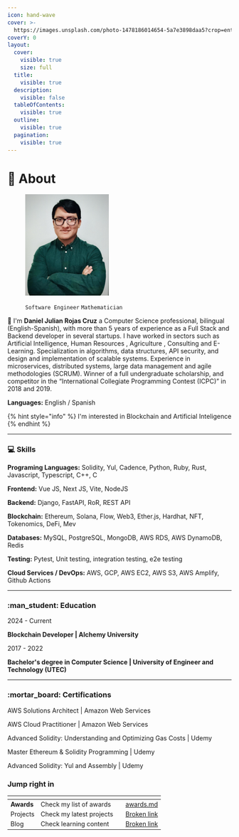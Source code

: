 ```yaml
---
icon: hand-wave
cover: >-
  https://images.unsplash.com/photo-1478186014654-5a7e3898daa5?crop=entropy&cs=srgb&fm=jpg&ixid=M3wxOTcwMjR8MHwxfHNlYXJjaHwxfHxjb3Jwb3JhdGlvbnxlbnwwfHx8fDE3MjkzODM4OTJ8MA&ixlib=rb-4.0.3&q=85
coverY: 0
layout:
  cover:
    visible: true
    size: full
  title:
    visible: true
  description:
    visible: false
  tableOfContents:
    visible: true
  outline:
    visible: true
  pagination:
    visible: true
---
```


# 👋 About



<figure><img src=".gitbook/assets/perfil_linkedin.jpg" alt="profile" width="188"><figcaption><p><code>Software Engineer</code> <code>Mathematician</code></p></figcaption></figure>

:rocket:  I'm **Daniel Julian Rojas Cruz** a Computer Science professional, bilingual (English-Spanish), with more than 5 years of experience as a Full Stack and Backend developer in several startups. I have worked in sectors such as Artificial Intelligence, Human Resources , Agriculture , Consulting and E-Learning. Specialization in algorithms, data structures, API security, and design and implementation of scalable systems. Experience in microservices, distributed systems, large data management and agile methodologies (SCRUM). Winner of a full undergraduate scholarship, and competitor in the “International Collegiate Programming Contest (ICPC)” in 2018 and 2019.

**Languages:** English / Spanish

{% hint style="info" %}
I'm interested in Blockchain and Artificial Inteligence
{% endhint %}

***

### :computer: Skills



**Programing Languages:** Solidity, Yul, Cadence, Python, Ruby, Rust, Javascript, Typescript, C++, C

**Frontend:** Vue JS, Next JS, Vite, NodeJS

**Backend:** Django, FastAPI, RoR, REST API

**Blockchain:** Ethereum, Solana, Flow, Web3, Ether.js, Hardhat, NFT, Tokenomics, DeFi, Mev

**Databases:** MySQL, PostgreSQL, MongoDB, AWS RDS, AWS DynamoDB, Redis

**Testing:** Pytest, Unit testing, integration testing, e2e testing

**Cloud Services / DevOps:** AWS, GCP, AWS EC2, AWS S3, AWS Amplify, Github Actions

***



### :man\_student: Education

2024 - Current

**Blockchain Developer | Alchemy University**

2017 - 2022

**Bachelor's degree in Computer Science | University of Engineer and Technology (UTEC)**



***

### :mortar\_board: Certifications

AWS Solutions Architect | Amazon Web Services

AWS Cloud Practitioner | Amazon Web Services

Advanced Solidity: Understanding and Optimizing Gas Costs | Udemy

Master Ethereum & Solidity Programming | Udemy

Advanced Solidity: Yul and Assembly | Udemy



### Jump right in

<table data-view="cards"><thead><tr><th></th><th></th><th data-hidden></th><th data-hidden data-card-target data-type="content-ref"></th></tr></thead><tbody><tr><td><strong>Awards</strong></td><td>Check my list of awards</td><td></td><td><a href="home/awards.md">awards.md</a></td></tr><tr><td>Projects</td><td>Check my latest projects</td><td></td><td><a href="broken-reference">Broken link</a></td></tr><tr><td>Blog</td><td>Check learning content</td><td></td><td><a href="broken-reference">Broken link</a></td></tr></tbody></table>

